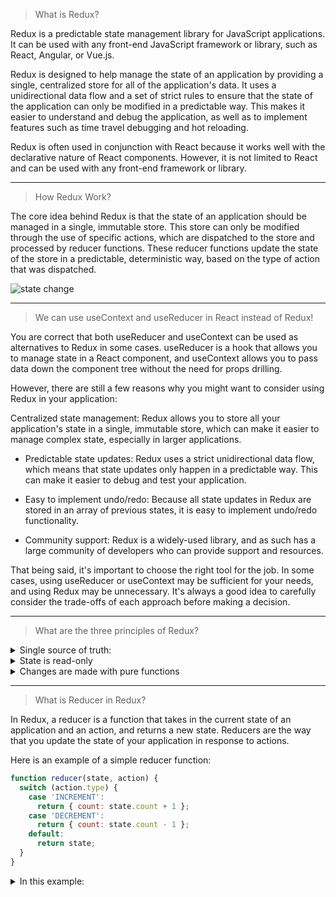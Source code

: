 >What is Redux?

Redux is a predictable state management library for JavaScript applications. It can be used with any front-end JavaScript framework or library, such as React, Angular, or Vue.js.

Redux is designed to help manage the state of an application by providing a single, centralized store for all of the application's data. It uses a unidirectional data flow and a set of strict rules to ensure that the state of the application can only be modified in a predictable way. This makes it easier to understand and debug the application, as well as to implement features such as time travel debugging and hot reloading.

Redux is often used in conjunction with React because it works well with the declarative nature of React components. However, it is not limited to React and can be used with any front-end framework or library.

<hr/>

>How Redux Work?

The core idea behind Redux is that the state of an application should be managed in a single, immutable store. This store can only be modified through the use of specific actions, which are dispatched to the store and processed by reducer functions. These reducer functions update the state of the store in a predictable, deterministic way, based on the type of action that was dispatched.

![state change](https://iili.io/HIMHU7I.png)

<hr/>

>We can use useContext and useReducer in React instead of Redux!

You are correct that both useReducer and useContext can be used as alternatives to Redux in some cases. useReducer is a hook that allows you to manage state in a React component, and useContext allows you to pass data down the component tree without the need for props drilling.

However, there are still a few reasons why you might want to consider using Redux in your application:

Centralized state management: Redux allows you to store all your application's state in a single, immutable store, which can make it easier to manage complex state, especially in larger applications.

- Predictable state updates: Redux uses a strict unidirectional data flow, which means that state updates only happen in a predictable way. This can make it easier to debug and test your application.

- Easy to implement undo/redo: Because all state updates in Redux are stored in an array of previous states, it is easy to implement undo/redo functionality.

- Community support: Redux is a widely-used library, and as such has a large community of developers who can provide support and resources.

That being said, it's important to choose the right tool for the job. In some cases, using useReducer or useContext may be sufficient for your needs, and using Redux may be unnecessary. It's always a good idea to carefully consider the trade-offs of each approach before making a decision.

<hr/>

> What are the three principles of Redux?

<details><summary>Single source of truth:</summary>The state of your entire application is stored in a single object, called the "store." This makes it easier to understand the state of your application and debug problems.</details>

<details><summary>State is read-only</summary>The only way to change the state of your application is to dispatch an action, an object that describes a change to the state. This makes it easier to understand how the state of your application is being modified and allows you to implement logic to handle different types of actions.</details>

<details><summary>Changes are made with pure functions</summary> In Redux, you define "reducers" to handle the logic for updating the state based on an action. Reducers are pure functions, which means they do not have side effects and always return the same output for a given input. This helps to ensure that the state of your application is predictable and easy to test.</details>

<hr/>

>What is Reducer in Redux?

In Redux, a reducer is a function that takes in the current state of an application and an action, and returns a new state. Reducers are the way that you update the state of your application in response to actions.

Here is an example of a simple reducer function:

```javascript
function reducer(state, action) {
  switch (action.type) {
    case 'INCREMENT':
      return { count: state.count + 1 };
    case 'DECREMENT':
      return { count: state.count - 1 };
    default:
      return state;
  }
}
```

<details><summary>In this example:</summary>In this example, the reducer function has a switch statement that checks the type property of the action. Depending on the type of the action, the reducer returns a new state object with an updated count property. If the action type is INCREMENT, the count is incremented by 1. If the action type is DECREMENT, the count is decremented by 1. If the action type is not recognized, the reducer returns the current state.

Reducers are important in Redux because they are the only way to update the state of your application. They are also pure functions, which means they do not have any side effects and always return the same output for a given input. This helps to ensure that the state of your application is predictable and easy to test.</details>
